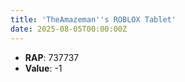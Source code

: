 ```yaml
---
title: 'TheAmazeman''s ROBLOX Tablet'
date: 2025-08-05T00:00:00Z
---
```

- **RAP**: 737737
- **Value**: -1
